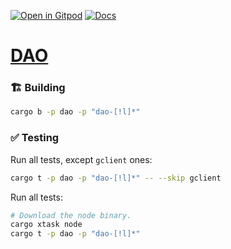 [![Open in Gitpod](https://img.shields.io/badge/Open_in-Gitpod-white?logo=gitpod)](https://gitpod.io/#FOLDER=dao/https://github.com/gear-foundation/dapps)
[![Docs](https://img.shields.io/github/actions/workflow/status/gear-foundation/dapps/contracts.yml?logo=rust&label=docs)](https://dapps.gear.rs/dao_io)

# [DAO](https://wiki.gear-tech.io/docs/examples/DAO)

### 🏗️ Building

```sh
cargo b -p dao -p "dao-[!l]*"
```

### ✅ Testing

Run all tests, except `gclient` ones:
```sh
cargo t -p dao -p "dao-[!l]*" -- --skip gclient
```

Run all tests:
```sh
# Download the node binary.
cargo xtask node
cargo t -p dao -p "dao-[!l]*"
```
